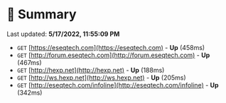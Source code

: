 # 📖 Summary
Last updated: **5/17/2022, 11:55:09 PM**

- `GET` [https://eseqtech.com](https://eseqtech.com) - **Up** (458ms)
- `GET` [http://forum.eseqtech.com](http://forum.eseqtech.com) - **Up** (467ms)
- `GET` [http://hexp.net](http://hexp.net) - **Up** (188ms)
- `GET` [http://ws.hexp.net](http://ws.hexp.net) - **Up** (205ms)
- `GET` [http://eseqtech.com/infoline](http://eseqtech.com/infoline) - **Up** (342ms)
